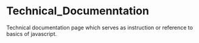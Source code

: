 # Technical_Documenntation
Technical documentation page which serves as instruction or reference to basics of javascript.

